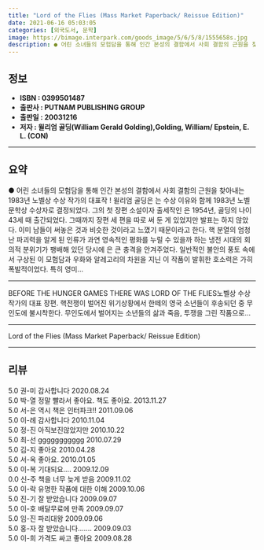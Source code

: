 ```yaml
---
title: "Lord of the Flies (Mass Market Paperback/ Reissue Edition)"
date: 2021-06-16 05:03:05
categories: [외국도서, 문학]
image: https://bimage.interpark.com/goods_image/5/6/5/8/1555658s.jpg
description: ● 어린 소녀들의 모험담을 통해 인간 본성의 결함에서 사회 결함의 근원을 찾아내는 1983년 노벨상 수상 작가의 대표작 ! 윌리엄 골딩은 는 수상 이유와 함께 1983년 노벨 문학상 수상자로 결정되었다. 그의 첫 장편 소설이자 출세작인 은 1954년, 골딩의 나이 43세 때 출간되었다
---
```


## **정보**

- **ISBN : 0399501487**
- **출판사 : PUTNAM PUBLISHING GROUP**
- **출판일 : 20031216**
- **저자 : 윌리엄 골딩(William Gerald Golding),Golding, William/ Epstein, E. L. (CON)**

------



## **요약**

●  어린 소녀들의 모험담을 통해 인간 본성의 결함에서 사회 결함의 근원을 찾아내는 1983년 노벨상 수상 작가의 대표작 ! 윌리엄 골딩은 는 수상 이유와 함께 1983년 노벨 문학상 수상자로 결정되었다. 그의 첫 장편 소설이자 출세작인 은 1954년, 골딩의 나이 43세 때 출간되었다. 그때까지 장편 세 편을 따로 써 둔 게 있었지만 발표는 하지 않았다. 이미 남들이 써놓은 것과 비슷한 것이라고 느꼈기 때문이라고 한다. 핵 분열의 엄청난 파괴력을 알게 된 인류가 과연 영속적인 평화를 누릴 수 있을까 하는 냉전 시대의 회의적 분위기가 팽배해 있던 당시에 은 큰 충격을 안겨주었다. 일반적인 불안의 풍토 속에서 구상된 이 모험담과 우화와 알레고리의 차원을 지닌 이 작품이 발휘한 호소력은 가히 폭발적이었다. 특히 영미...

------

BEFORE THE HUNGER GAMES THERE WAS LORD OF THE FLIES노벨상 수상작가의 대표 장편. 핵전쟁이 벌어진 위기상황에서 한떼의 영국 소년들이 후송되던 중 무인도에 불시착한다. 무인도에서 벌어지는 소년들의 삶과 죽음, 투쟁을 그린 작품으로... 

------


Lord of the Flies (Mass Market Paperback/ Reissue Edition) 

------


## **리뷰** 

5.0 권-미 감사합니다  2020.08.24 <br/>5.0 박-열 정말 빨라서 좋아요. 책도 좋아요. 2013.11.27 <br/>5.0 서-은 역시 책은 인터파크!! 2011.09.06 <br/>5.0 이-례 감사합니다 2010.11.04 <br/>5.0 정-진 아직보진않았지만 2010.10.22 <br/>5.0 최-선 ggggggggggg 2010.07.29 <br/>5.0 김-지 좋아요 2010.04.28 <br/>5.0 서-옥 좋아요. 2010.01.05 <br/>5.0 이-복 기대되요.... 2009.12.09 <br/>0.0 신-주 책을 너무 늦게 받음 2009.11.02 <br/>5.0 이-락 유명한 작품에 대한 이해 2009.10.06 <br/>5.0 진-기 잘 받았습니다 2009.09.07 <br/>5.0 이-호 배달무료에 만족 2009.09.07 <br/>5.0 임-진 파리대왕 2009.09.06 <br/>5.0 홍-자 잘 받았습니다....... 2009.09.03 <br/>5.0 이-희 가격도 싸고 좋아요 2009.08.28 <br/>
